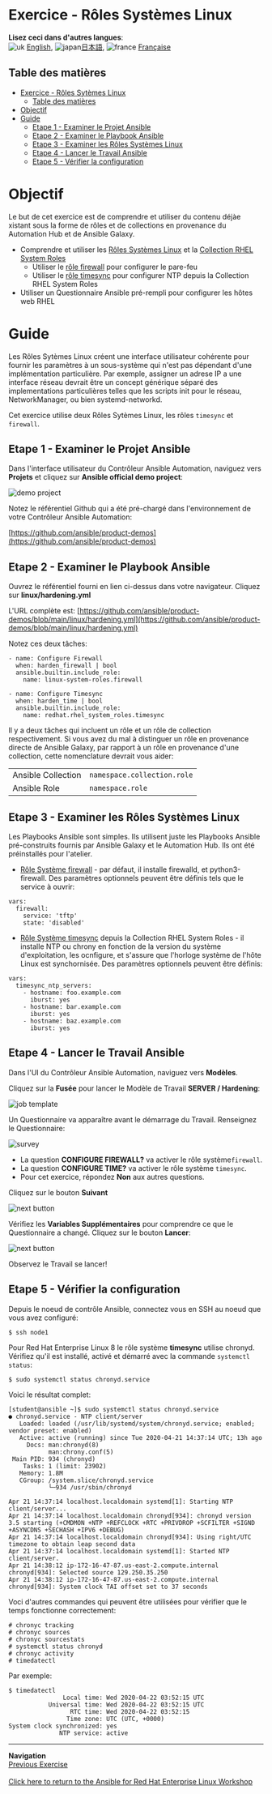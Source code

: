 # Exercice - Rôles Systèmes Linux 

**Lisez ceci dans d'autres langues**: 
<br>![uk](../../images/uk.png) [English](README.md),  ![japan](../../images/japan.png)[日本語](README.ja.md), ![france](../../../images/fr.png) [Française](README.fr.md)
<br>

## Table des matières

- [Exercice - Rôles Sytèmes Linux](#exercice---rôles-systèmes-linux)
  - [Table des matières](#table-des-matières)
- [Objectif](#objectif)
- [Guide](#guide)
  - [Etape 1 - Examiner le Projet Ansible](#etape-1---examiner-le-projet-ansible)
  - [Etape 2 - Examiner le Playbook Ansible](#etape-2---examinee-le-playbook-ansible)
  - [Etape 3 - Examiner les Rôles Systèmes Linux](#etape-3---examiner-les-roles-sytèmes-linux)
  - [Etape 4 - Lancer le Travail Ansible](#etape-4---lancer-le-travail-ansible)
  - [Etape 5 - Vérifier la configuration](#etape-5---vérifier-la-configuration)

# Objectif

Le but de cet exercice est de comprendre et utiliser du contenu déjàe xistant sous la forme de rôles et de collections en provenance du Automation Hub et de Ansible Galaxy.

- Comprendre et utiliser les [Rôles Systèmes Linux](https://linux-system-roles.github.io/) et la [Collection RHEL System Roles](https://console.redhat.com/ansible/automation-hub/repo/published/redhat/rhel_system_roles)
  - Utiliser le [rôle firewall](https://galaxy.ansible.com/ui/standalone/roles/linux-system-roles/firewall/) pour configurer le pare-feu
  - Utiliser le [rôle timesync](https://console.redhat.com/ansible/automation-hub/repo/published/redhat/rhel_system_roles/content/role/timesync) pour configurer NTP depuis la Collection RHEL System Roles
- Utiliser un Questionnaire Ansible pré-rempli pour configurer les hôtes web RHEL 

# Guide

Les Rôles Sytèmes Linux créent une interface utilisateur cohérente pour fournir les paramètres à un sous-système qui n'est pas dépendant d'une implémentation particulière. Par exemple, assigner un adrese IP a une interface réseau devrait être un concept générique séparé des implementations particulières telles que les scripts init pour le réseau, NetworkManager, ou bien systemd-networkd.

Cet exercice utilise deux Rôles Sytèmes Linux, les rôles `timesync` et `firewall`.

## Etape 1 - Examiner le Projet Ansible

Dans l'interface utilisateur du Contrôleur Ansible Automation, naviguez vers **Projets** et cliquez sur **Ansible official demo project**:

![demo project](images/demo-project.png)

Notez le référentiel Github qui a été pré-chargé dans l'environnement de votre Contrôleur Ansible Automation:

[https://github.com/ansible/product-demos](https://github.com/ansible/product-demos)

## Etape 2 - Examiner le Playbook Ansible

Ouvrez le référentiel fourni en lien ci-dessus dans votre navigateur. Cliquez sur **linux/hardening.yml**

L'URL complète est: [https://github.com/ansible/product-demos/blob/main/linux/hardening.yml](https://github.com/ansible/product-demos/blob/main/linux/hardening.yml)

Notez ces deux tâches:

```
- name: Configure Firewall
  when: harden_firewall | bool
  ansible.builtin.include_role:
    name: linux-system-roles.firewall

- name: Configure Timesync
  when: harden_time | bool
  ansible.builtin.include_role:
    name: redhat.rhel_system_roles.timesync
```

Il y a deux tâches qui incluent un rôle et un rôle de collection respectivement. Si vous avez du mal à distinguer un rôle en provenance directe de Ansible Galaxy, par rapport à un rôle en provenance d'une collection, cette nomenclature devrait vous aider:

<table>
<tr>
  <td>Ansible Collection</td>
  <td><code>namespace.collection.role</code></td>
</tr>
  <tr>
    <td>Ansible Role</td>
    <td><code>namespace.role</code>
</td>
  </tr>
</table>

## Etape 3 - Examiner les Rôles Systèmes Linux

Les Playbooks Ansible sont simples. Ils utilisent juste les Playbooks Ansible pré-construits fournis par Ansible Galaxy et le Automation Hub. Ils ont été préinstallés pour l'atelier.

- [Rôle Système firewall](https://galaxy.ansible.com/ui/standalone/roles/linux-system-roles/firewall/)  - par défaut, il installe firewalld, et python3-firewall. Des paramètres optionnels peuvent être définis tels que le service à ouvrir:

```
vars:
  firewall:
    service: 'tftp'
    state: 'disabled'
```

- [Rôle Système timesync](https://console.redhat.com/ansible/automation-hub/repo/published/redhat/rhel_system_roles/content/role/timesync) depuis la Collection RHEL System Roles - il installe NTP ou chrony en fonction de la version du système d'exploitation, les ocnfigure, et s'assure que l'horloge système de l'hôte Linux est synchornisée. Des paramètres optionnels peuvent être définis:

```
vars:
  timesync_ntp_servers:
    - hostname: foo.example.com
      iburst: yes
    - hostname: bar.example.com
      iburst: yes
    - hostname: baz.example.com
      iburst: yes
```

## Etape 4 - Lancer le Travail Ansible

Dans l'UI du Contrôleur Ansible Automation, naviguez vers **Modèles**.

Cliquez sur la **Fusée** pour lancer le Modèle de Travail **SERVER / Hardening**:

![job template](images/job.png)

Un Questionnaire va apparaître avant le démarrage du Travail. Renseignez le Questionnaire:

![survey](images/survey.png)

- La question **CONFIGURE FIREWALL?** va activer le rôle système`firewall`.
- La question **CONFIGURE TIME?** va activer le rôle système `timesync`.
- Pour cet exercice, répondez **Non** aux autres questions.

Cliquez sur le bouton **Suivant**

![next button](images/next.png)

Vérifiez les **Variables Supplémentaires** pour comprendre ce que le Questionnaire a changé. Cliquez sur le bouton **Lancer**:

![next button](images/launch.png)

Observez le Travail se lancer!

## Etape 5 - Vérifier la configuration

Depuis le noeud de contrôle Ansible, connectez vous en SSH au noeud que vous avez configuré:

```
$ ssh node1
```

Pour Red Hat Enterprise Linux 8 le rôle système **timesync** utilise chronyd. Vérifiez qu'il est installé, activé et démarré avec la commande `systemctl status`:

```
$ sudo systemctl status chronyd.service
```

Voici le résultat complet:
```
[student@ansible ~]$ sudo systemctl status chronyd.service
● chronyd.service - NTP client/server
   Loaded: loaded (/usr/lib/systemd/system/chronyd.service; enabled; vendor preset: enabled)
   Active: active (running) since Tue 2020-04-21 14:37:14 UTC; 13h ago
     Docs: man:chronyd(8)
           man:chrony.conf(5)
 Main PID: 934 (chronyd)
    Tasks: 1 (limit: 23902)
   Memory: 1.8M
   CGroup: /system.slice/chronyd.service
           └─934 /usr/sbin/chronyd

Apr 21 14:37:14 localhost.localdomain systemd[1]: Starting NTP client/server...
Apr 21 14:37:14 localhost.localdomain chronyd[934]: chronyd version 3.5 starting (+CMDMON +NTP +REFCLOCK +RTC +PRIVDROP +SCFILTER +SIGND +ASYNCDNS +SECHASH +IPV6 +DEBUG)
Apr 21 14:37:14 localhost.localdomain chronyd[934]: Using right/UTC timezone to obtain leap second data
Apr 21 14:37:14 localhost.localdomain systemd[1]: Started NTP client/server.
Apr 21 14:38:12 ip-172-16-47-87.us-east-2.compute.internal chronyd[934]: Selected source 129.250.35.250
Apr 21 14:38:12 ip-172-16-47-87.us-east-2.compute.internal chronyd[934]: System clock TAI offset set to 37 seconds
```

Voci d'autres commandes qui peuvent être utilisées pour vérifier que le temps fonctionne correctement:

```
# chronyc tracking  
# chronyc sources
# chronyc sourcestats
# systemctl status chronyd
# chronyc activity
# timedatectl
```

Par exemple:

```
$ timedatectl
               Local time: Wed 2020-04-22 03:52:15 UTC
           Universal time: Wed 2020-04-22 03:52:15 UTC
                 RTC time: Wed 2020-04-22 03:52:15
                Time zone: UTC (UTC, +0000)
System clock synchronized: yes
              NTP service: active
```

----
**Navigation**
<br>
[Previous Exercise](../5-surveys)
<br><br>
[Click here to return to the Ansible for Red Hat Enterprise Linux Workshop](../README.md)
